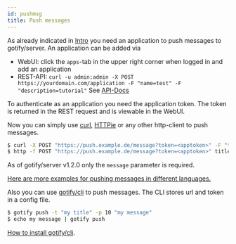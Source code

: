 ```yaml
---
id: pushmsg
title: Push messages
---
```


As already indicated in [Intro](index.md) you need an application to push messages to gotify/server.
An application can be added via

- WebUI: click the `apps`-tab in the upper right corner when logged in and add an application
- REST-API: `curl -u admin:admin -X POST https://yourdomain.com/application -F "name=test" -F "description=tutorial"`
  See [API-Docs](https://gotify.github.io/api-docs/)

To authenticate as an application you need the application token.
The token is returned in the REST request and is viewable in the WebUI.

Now you can simply use [curl](https://curl.haxx.se/), [HTTPie](https://httpie.org/) or any other http-client to push messages.

```bash
$ curl -X POST "https://push.example.de/message?token=<apptoken>" -F "title=my title" -F "message=my message" -F "priority=5"
$ http -f POST "https://push.example.de/message?token=<apptoken>" title="my title" message="my message" priority="5"
```

As of gotify/server v1.2.0 only the `message` parameter is required.

[Here are more examples for pushing messages in different languages.](more-pushmsg.md)

Also you can use [gotify/cli](https://github.com/gotify/cli) to push messages.
The CLI stores url and token in a config file.

```bash
$ gotify push -t "my title" -p 10 "my message"
$ echo my message | gotify push
```

[How to install gotify/cli](https://github.com/gotify/cli).

